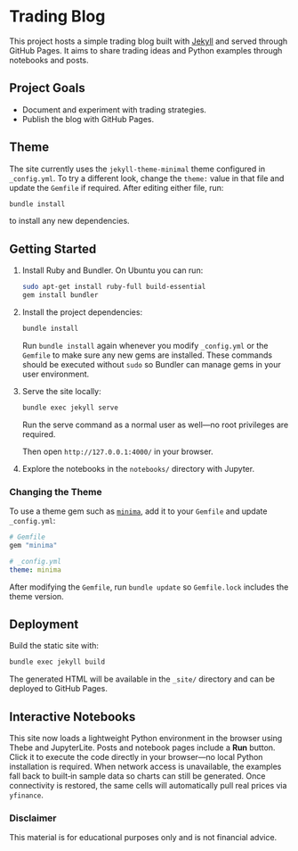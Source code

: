 # Trading Blog

This project hosts a simple trading blog built with [Jekyll](https://jekyllrb.com/) and served through GitHub Pages. It aims to share trading ideas and Python examples through notebooks and posts.

## Project Goals

- Document and experiment with trading strategies.
- Publish the blog with GitHub Pages.

## Theme

The site currently uses the `jekyll-theme-minimal` theme configured in
`_config.yml`. To try a different look, change the `theme:` value in that file
and update the `Gemfile` if required. After editing either file, run:

```bash
bundle install
```

to install any new dependencies.

## Getting Started

1. Install Ruby and Bundler. On Ubuntu you can run:

   ```bash
   sudo apt-get install ruby-full build-essential
   gem install bundler
   ```

2. Install the project dependencies:

   ```bash
   bundle install
   ```

   Run `bundle install` again whenever you modify `_config.yml` or the
   `Gemfile` to make sure any new gems are installed. These commands
   should be executed without `sudo` so Bundler can manage gems in your
   user environment.

3. Serve the site locally:


   ```bash
   bundle exec jekyll serve
   ```

   Run the serve command as a normal user as well—no root privileges are
   required.

   Then open `http://127.0.0.1:4000/` in your browser.

4. Explore the notebooks in the `notebooks/` directory with Jupyter.

### Changing the Theme

To use a theme gem such as [`minima`](https://github.com/jekyll/minima),
add it to your `Gemfile` and update `_config.yml`:

```ruby
# Gemfile
gem "minima"
```

```yaml
# _config.yml
theme: minima
```

After modifying the `Gemfile`, run `bundle update` so `Gemfile.lock`
includes the theme version.

## Deployment

Build the static site with:

```bash
bundle exec jekyll build
```

The generated HTML will be available in the `_site/` directory and can be deployed to GitHub Pages.


## Interactive Notebooks

This site now loads a lightweight Python environment in the browser using Thebe and JupyterLite. Posts and notebook pages include a **Run** button. Click it to execute the code directly in your browser—no local Python installation is required. When network access is unavailable, the examples fall back to built‑in sample data so charts can still be generated. Once connectivity is restored, the same cells will automatically pull real prices via `yfinance`.

### Disclaimer
This material is for educational purposes only and is not financial advice.

